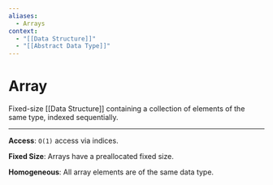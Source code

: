 ```yaml
---
aliases:
  - Arrays
context:
  - "[[Data Structure]]"
  - "[[Abstract Data Type]]"
---
```


# Array

Fixed-size [[Data Structure]] containing a collection of elements of the same type, indexed sequentially.

---

**Access**: `O(1)` access via indices.

**Fixed Size**: Arrays have a preallocated fixed size.

**Homogeneous**: All array elements are of the same data type.
